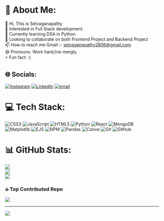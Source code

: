 # 💫 About Me:
👋 Hi, This is Selvaganapathy<br>👀 Interested in Full Stack development.<br>🌱 Currently learning DSA in Python<br>💞️ Looking to collaborate on both Frontend Project and Backend Project<br>📫 How to reach me Gmail :- selvaganapathy2806@gmail.com.<br>😄 Pronouns: Work hard,live mergly.<br>⚡ Fun fact: :(


## 🌐 Socials:
[![Instagram](https://img.shields.io/badge/Instagram-%23E4405F.svg?logo=Instagram&logoColor=white)](https://instagram.com/itz_selvaganapathii) [![LinkedIn](https://img.shields.io/badge/LinkedIn-%230077B5.svg?logo=linkedin&logoColor=white)](https://linkedin.com/in/selvaganapathy-d-822286291) [![email](https://img.shields.io/badge/Email-D14836?logo=gmail&logoColor=white)](mailto:selvaganapathy2806@gmail.com) 

# 💻 Tech Stack:
![CSS3](https://img.shields.io/badge/css3-%231572B6.svg?style=for-the-badge&logo=css3&logoColor=white) ![JavaScript](https://img.shields.io/badge/javascript-%23323330.svg?style=for-the-badge&logo=javascript&logoColor=%23F7DF1E) ![HTML5](https://img.shields.io/badge/html5-%23E34F26.svg?style=for-the-badge&logo=html5&logoColor=white) ![Python](https://img.shields.io/badge/python-3670A0?style=for-the-badge&logo=python&logoColor=ffdd54) ![React](https://img.shields.io/badge/react-%2320232a.svg?style=for-the-badge&logo=react&logoColor=%2361DAFB) ![MongoDB](https://img.shields.io/badge/MongoDB-%234ea94b.svg?style=for-the-badge&logo=mongodb&logoColor=white) ![Matplotlib](https://img.shields.io/badge/Matplotlib-%23ffffff.svg?style=for-the-badge&logo=Matplotlib&logoColor=black) ![EJS](https://img.shields.io/badge/ejs-%23B4CA65.svg?style=for-the-badge&logo=ejs&logoColor=black) ![NPM](https://img.shields.io/badge/NPM-%23CB3837.svg?style=for-the-badge&logo=npm&logoColor=white) ![Pandas](https://img.shields.io/badge/pandas-%23150458.svg?style=for-the-badge&logo=pandas&logoColor=white) ![Canva](https://img.shields.io/badge/Canva-%2300C4CC.svg?style=for-the-badge&logo=Canva&logoColor=white) ![Git](https://img.shields.io/badge/git-%23F05033.svg?style=for-the-badge&logo=git&logoColor=white) ![GitHub](https://img.shields.io/badge/github-%23121011.svg?style=for-the-badge&logo=github&logoColor=white)
# 📊 GitHub Stats:
![](https://github-readme-stats.vercel.app/api?username=selvaganapathy0605&theme=dark&hide_border=false&include_all_commits=false&count_private=false)<br/>
![](https://github-readme-streak-stats.herokuapp.com/?user=selvaganapathy0605&theme=dark&hide_border=false)<br/>
![](https://github-readme-stats.vercel.app/api/top-langs/?username=selvaganapathy0605&theme=dark&hide_border=false&include_all_commits=false&count_private=false&layout=compact)

### 🔝 Top Contributed Repo
![](https://github-contributor-stats.vercel.app/api?username=selvaganapathy0605&limit=5&theme=dark&combine_all_yearly_contributions=true)

---
[![](https://visitcount.itsvg.in/api?id=selvaganapathy0605&icon=1&color=10)](https://visitcount.itsvg.in)

<!-- Proudly created with GPRM ( https://gprm.itsvg.in ) -->
